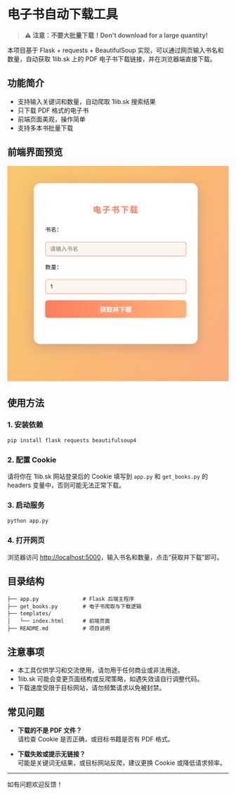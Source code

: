 # 电子书自动下载工具
> **⚠️ 注意：不要大批量下载！Don't download for a large quantity!**

本项目基于 Flask + requests + BeautifulSoup 实现，可以通过网页输入书名和数量，自动获取 1lib.sk 上的 PDF 电子书下载链接，并在浏览器端直接下载。

## 功能简介

- 支持输入关键词和数量，自动爬取 1lib.sk 搜索结果
- 只下载 PDF 格式的电子书
- 前端页面美观，操作简单
- 支持多本书批量下载

## 前端界面预览

![前端界面截图](image.png)

## 使用方法

### 1. 安装依赖

```bash
pip install flask requests beautifulsoup4
```

### 2. 配置 Cookie

请将你在 1lib.sk 网站登录后的 Cookie 填写到 `app.py` 和 `get_books.py` 的 headers 变量中，否则可能无法正常下载。

### 3. 启动服务

```bash
python app.py
```

### 4. 打开网页

浏览器访问 [http://localhost:5000](http://localhost:5000)，输入书名和数量，点击“获取并下载”即可。

## 目录结构

```
├── app.py              # Flask 后端主程序
├── get_books.py        # 电子书爬取与下载逻辑
├── templates/
│   └── index.html      # 前端页面
├── README.md           # 项目说明
```

## 注意事项

- 本工具仅供学习和交流使用，请勿用于任何商业或非法用途。
- 1lib.sk 可能会变更页面结构或反爬策略，如遇失效请自行调整代码。
- 下载速度受限于目标网站，请勿频繁请求以免被封禁。

## 常见问题

- **下载的不是 PDF 文件？**  
  请检查 Cookie 是否正确，或目标书籍是否有 PDF 格式。

- **下载失败或提示无链接？**  
  可能是关键词无结果，或目标网站反爬，建议更换 Cookie 或降低请求频率。

---

如有问题欢迎反馈！